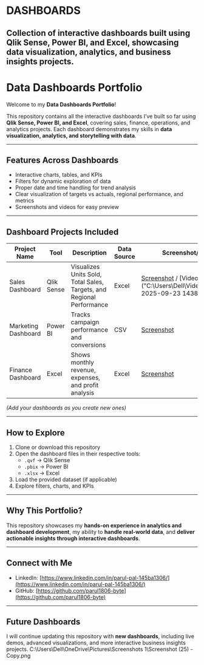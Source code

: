 # DASHBOARDS
Collection of interactive dashboards built using Qlik Sense, Power BI, and Excel, showcasing data visualization, analytics, and business insights projects.
---
# Data Dashboards Portfolio

Welcome to my **Data Dashboards Portfolio**!  

This repository contains all the interactive dashboards I’ve built so far using **Qlik Sense, Power BI, and Excel**, covering sales, finance, operations, and analytics projects. Each dashboard demonstrates my skills in **data visualization, analytics, and storytelling with data**.

---

## **Features Across Dashboards**
- Interactive charts, tables, and KPIs  
- Filters for dynamic exploration of data  
- Proper date and time handling for trend analysis  
- Clear visualization of targets vs actuals, regional performance, and metrics  
- Screenshots and videos for easy preview  

---

## **Dashboard Projects Included**
| Project Name | Tool | Description | Data Source | Screenshot/Video |
|--------------|------|-------------|-------------|----------------|
| Sales Dashboard | Qlik Sense | Visualizes Units Sold, Total Sales, Targets, and Regional Performance | Excel | [Screenshot]() / [Video]("C:\Users\Dell\Videos\Recording 2025-09-23 143824.mp4") |
| Marketing Dashboard | Power BI | Tracks campaign performance and conversions | CSV | [Screenshot](screenshots/marketing_dashboard.png) |
| Finance Dashboard | Excel | Shows monthly revenue, expenses, and profit analysis | Excel | [Screenshot](screenshots/finance_dashboard.png) |

*(Add your dashboards as you create new ones)*

---

## **How to Explore**
1. Clone or download this repository  
2. Open the dashboard files in their respective tools:  
   - `.qvf` → Qlik Sense  
   - `.pbix` → Power BI  
   - `.xlsx` → Excel  
3. Load the provided dataset (if applicable)  
4. Explore filters, charts, and KPIs  

---

## **Why This Portfolio?**
This repository showcases my **hands-on experience in analytics and dashboard development**, my ability to **handle real-world data**, and **deliver actionable insights through interactive dashboards**.  

---

## **Connect with Me**
- LinkedIn: [https://www.linkedin.com/in/parul-pal-145ba1306/](https://www.linkedin.com/in/parul-pal-145ba1306/)  
- GitHub: [https://github.com/parul1806-byte](https://github.com/parul1806-byte)  

---

## **Future Dashboards**
I will continue updating this repository with **new dashboards**, including live demos, advanced visualizations, and more interactive business insights projects.  C:\Users\Dell\OneDrive\Pictures\Screenshots 1\Screenshot (25) - Copy.png

